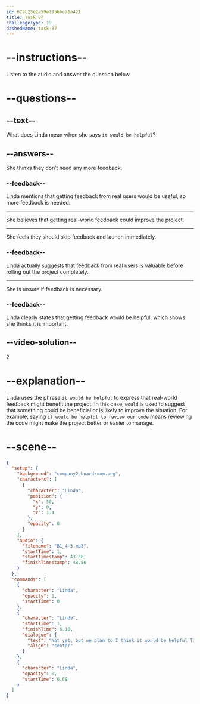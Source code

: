 ```yaml
---
id: 672b25e2a59e2956bca1a42f
title: Task 87
challengeType: 19
dashedName: task-87
---
```


<!-- (audio) Linda: Not yet, but we plan to. I think it would be helpful to get some real-world feedback before we roll it out completely. -->

# --instructions--

Listen to the audio and answer the question below.

# --questions--

## --text--

What does Linda mean when she says `it would be helpful`?

## --answers--

She thinks they don’t need any more feedback.

### --feedback--

Linda mentions that getting feedback from real users would be useful, so more feedback is needed.

---

She believes that getting real-world feedback could improve the project.

---

She feels they should skip feedback and launch immediately.

### --feedback--

Linda actually suggests that feedback from real users is valuable before rolling out the project completely.

---

She is unsure if feedback is necessary.

### --feedback--

Linda clearly states that getting feedback would be helpful, which shows she thinks it is important.

## --video-solution--

2

# --explanation--

Linda uses the phrase `it would be helpful` to express that real-world feedback might benefit the project. In this case, `would` is used to suggest that something could be beneficial or is likely to improve the situation. For example, saying `it would be helpful to review our code` means reviewing the code might make the project better or easier to manage.

# --scene--

```json
{
  "setup": {
    "background": "company2-boardroom.png",
    "characters": [
      {
        "character": "Linda",
        "position": {
          "x": 50,
          "y": 0,
          "z": 1.4
        },
        "opacity": 0
      }
    ],
    "audio": {
      "filename": "B1_4-3.mp3",
      "startTime": 1,
      "startTimestamp": 43.38,
      "finishTimestamp": 48.56
    }
  },
  "commands": [
    {
      "character": "Linda",
      "opacity": 1,
      "startTime": 0
    },
    {
      "character": "Linda",
      "startTime": 1,
      "finishTime": 6.18,
      "dialogue": {
        "text": "Not yet, but we plan to I think it would be helpful To get some real-world feedback before we roll it out completely",
        "align": "center"
      }
    },
    {
      "character": "Linda",
      "opacity": 0,
      "startTime": 6.68
    }
  ]
}
```
